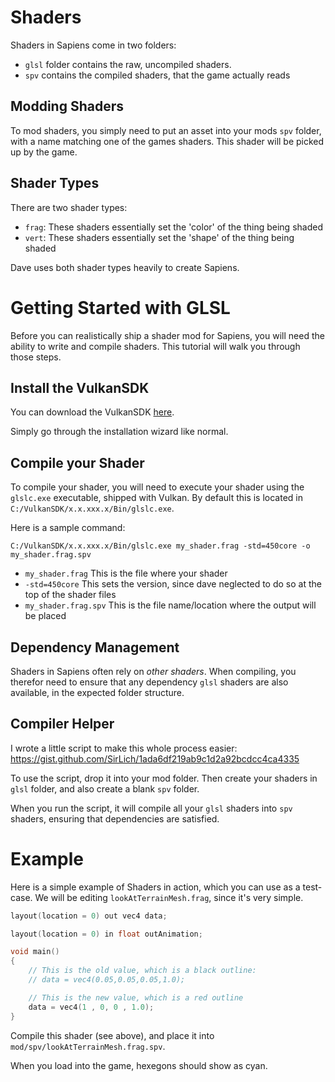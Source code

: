 # Shaders

Shaders in Sapiens come in two folders:
 - `glsl` folder contains the raw, uncompiled shaders.
 - `spv` contains the compiled shaders, that the game actually reads

## Modding Shaders

To mod shaders, you simply need to put an asset into your mods `spv` folder, with a name matching one of the games shaders. This shader will be picked up by the game.

## Shader Types

There are two shader types:
 - `frag`: These shaders essentially set the 'color' of the thing being shaded
 - `vert`: These shaders essentially set the 'shape' of the thing being shaded

Dave uses both shader types heavily to create Sapiens.

# Getting Started with GLSL

Before you can realistically ship a shader mod for Sapiens, you will need the ability to write and compile shaders. This tutorial will walk you through those steps.

## Install the VulkanSDK

You can download the VulkanSDK [here](https://vulkan.lunarg.com/sdk/home#windows).

Simply go through the installation wizard like normal.

## Compile your Shader

To compile your shader, you will need to execute your shader using the `glslc.exe` executable, shipped with Vulkan. By default this is located in `C:/VulkanSDK/x.x.xxx.x/Bin/glslc.exe`.

Here is a sample command:

`C:/VulkanSDK/x.x.xxx.x/Bin/glslc.exe my_shader.frag -std=450core -o my_shader.frag.spv`

 - `my_shader.frag` This is the file where your shader
 - `-std=450core` This sets the version, since dave neglected to do so at the top of the shader files
 - `my_shader.frag.spv` This is the file name/location where the output will be placed

## Dependency Management

Shaders in Sapiens often rely on *other shaders*. When compiling, you therefor need to ensure that any dependency `glsl` shaders are also available, in the expected folder structure.

## Compiler Helper

I wrote a little script to make this whole process easier: https://gist.github.com/SirLich/1ada6df219ab9c1d2a92bcdcc4ca4335

To use the script, drop it into your mod folder. Then create your shaders in `glsl` folder, and also create a blank `spv` folder.

When you run the script, it will compile all your `glsl` shaders into `spv` shaders, ensuring that dependencies are satisfied.

# Example

Here is a simple example of Shaders in action, which you can use as a test-case. We will be editing `lookAtTerrainMesh.frag`, since it's very simple.

```c
layout(location = 0) out vec4 data;

layout(location = 0) in float outAnimation;

void main()
{
    // This is the old value, which is a black outline:
    // data = vec4(0.05,0.05,0.05,1.0);

    // This is the new value, which is a red outline
    data = vec4(1 , 0, 0 , 1.0);
}
```

Compile this shader (see above), and place it into `mod/spv/lookAtTerrainMesh.frag.spv`.

When you load into the game, hexegons should show as cyan.


